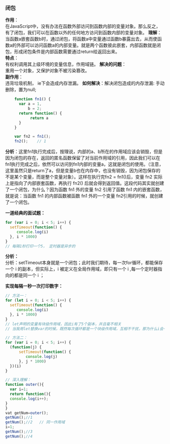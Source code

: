 ### 闭包

**作用**：   
在JavaScript中，没有办法在函数外部访问到函数内部的变量对象。那么反之，有了闭包，我们可以在函数以外的任何地方访问到函数内部的变量对象。
**理解**：   
当函数a嵌套函数b时，通过闭包，将函数a中变量通过函数b暴露出去，从而使函数a的外部可以访问函数a的内部变量。就是两个函数彼此嵌套，内部函数就是闭包，形成闭包条件是内部函数需要通过return给返回出来。   
**特点**：    
有权利调用其上级环境的变量信息，作用域链。
**解决的问题**：    
重用一个对象，又保护对象不被污染篡改。     
**副作用**：     
违背垃圾机制， ie下会造成内存泄漏。 **如何解决**：解决闭包造成的内存泄漏: 手动删除，置为null;

```javascript
    function fn1() {
      var a = 1,
          b = 2;
      return function() {
           return a
      }    
	}

	var fn2 = fn1();
	fn2();    // 1
```
**分析**：这里fn1执行完成后，按理说，内部的a、b所在的作用域应该会销毁，但是因为闭包的存在，返回的匿名函数保留了对当前作用域的引用，因此我们可以在fn1执行完成之后，依然可以访问到fn1内部的变量a，这就是闭包的使用。（注意，这里虽然只是return了a，但是变量b也在内存中，也没有销毁，因为闭包保存的不是某个变量，而是整个变量对象）。这样在执行完fn2 = fn1()后，变量 fn2 实际上是指向了内部嵌套函数，再执行 fn2() 后就会得到返回值。这段代码其实就创建了一个闭包，为什么？因为函数 fn1 外的变量 fn2 引用了函数 fn1 内的嵌套函数，就是说：当函数 fn1 的内部函数被函数 fn1 外的一个变量 fn2引用的时候，就创建了一个闭包。

**一道经典的面试题：**  
```javascript
for (var i = 0; i < 5; i++) {
  setTimeout(function() {
     console.log(i)  
  }, i * 1000) 
}
// 每隔1秒打印一个5， 定时器是异步的
```
**分析：**  
分析：setTimeout本身就是一个闭包；此时我们期待，每一次for循环，都能保存一个 i 的副本，但实际上，i 被定义在全局作用域，即只有一个 i ,每一个定时器指向的都是同一个 i ；

**实现每隔一秒一次打印数字：**
```javascript
// 方法一：
for (let i = 0; i < 5; i++) {
  setTimeout(function() {
     console.log(i)  
  }, i * 1000) 
}
// let声明的变量有块级作用域，因此i有了5个副本，并且毫不相关
// 当我用let替换var的时候，既然每次循环都是一个块级作用域，互相不干扰，那为什么i会一直自动加1呢？因为JavaScript引擎内部会记住上一轮循环的值，初始化本轮的变量i时，就在上一轮循环的基础上进行计算。

// 方法二：
for (var i = 0; i < 5; i++) {
  (function(j) {
      setTimeout(function() {
         console.log(j)  
      }, j * 1000) 
  })(i)
}　

// 深入理解：
function outer(){
  var i=1;
  return function(){
  console.log(i++);
}
}
vat getNum=outer();
getNum();//1
getNum();//2   // 同一作用域
i=1;
getNum();//3
getNum();//4

```


